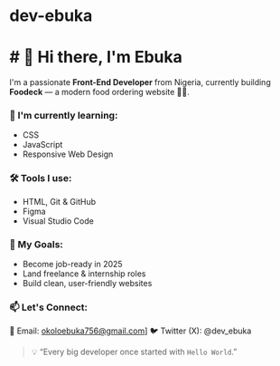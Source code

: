 # dev-ebuka
# # 👋 Hi there, I'm Ebuka

I'm a passionate **Front-End Developer** from Nigeria, currently building **Foodeck** — a modern food ordering website 🍔🍟.

### 🌱 I'm currently learning:
- CSS
- JavaScript
- Responsive Web Design

### 🛠️ Tools I use:
- HTML, Git & GitHub
- Figma
- Visual Studio Code

### 🚀 My Goals:
- Become job-ready in 2025
- Land freelance & internship roles
- Build clean, user-friendly websites

### 📫 Let's Connect:
📧 Email: okoloebuka756@gmail.com]
🐦 Twitter (X): @dev_ebuka

> 💡 “Every big developer once started with `Hello World`.”

